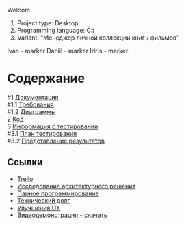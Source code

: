Welcom
1. Project type: Desktop
2. Programming language: C#
3. Variant: "Менеджер личной коллекции книг / фильмов"

Ivan - marker
Daniil - marker
Idris - marker

# Содержание
#1 [Документация](Documents)  
#1.1 [Требования](Documents/Requirements/Requirements%20Document.md)  
#1.2 [Диаграммы](Documents/System%20project/README.md)  
2 [Код](Code)  
3 [Информация о тестировании](Testing)  
#3.1 [План тестирования](Testing/TestPlan.md)  
#3.2 [Представление результатов](Testing/TestResults.md)
## Ссылки
- [Trello](https://trello.com/b/KAwlXJWf/trtpo)
- [Исследование архитектурного решения](https://github.com/brigada-popov-syomin-bogdanova/trtpo_lab/blob/master/architecture.md)
- [Парное программирование](https://github.com/brigada-popov-syomin-bogdanova/trtpo_lab/blob/master/pair-programming.md)  
- [Технический долг](https://github.com/brigada-popov-syomin-bogdanova/trtpo_lab/blob/master/technical-debt.md)  
- [Улучшения UX](https://github.com/brigada-popov-syomin-bogdanova/trtpo_lab/blob/master/ux-improvements.md)
- [Видеодемонстрация - скачать](https://github.com/brigada-popov-syomin-bogdanova/trtpo_lab/blob/master/video-demonstration.mp4)
